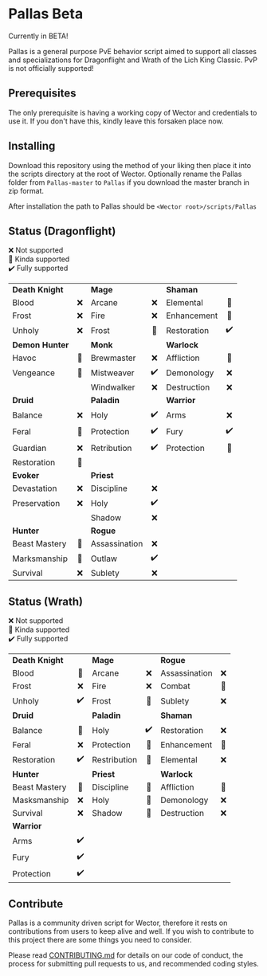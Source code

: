 # Pallas Beta

Currently in BETA!

Pallas is a general purpose PvE behavior script aimed to support all classes and specializations for Dragonflight and Wrath of the Lich King Classic. PvP is not officially supported!

## Prerequisites

The only prerequisite is having a working copy of Wector and credentials to use it. If you don't have this, kindly leave this forsaken place now.

## Installing

Download this repository using the method of your liking then place it into the scripts directory at the root of Wector. Optionally rename the Pallas folder from `Pallas-master` to `Pallas` if you download the master branch in zip format.

After installation the path to Pallas should be `<Wector root>/scripts/Pallas`

## Status (Dragonflight)

:x: Not supported\
:large_blue_diamond: Kinda supported\
:heavy_check_mark: Fully supported

|                  |                      |               |                      |             |                      |
| ---------------- | :------------------: | ------------- | :------------------: | ----------- | :------------------: |
| **Death Knight** |                      | **Mage**      |                      | **Shaman**  |                      |
| Blood            |         :x:          | Arcane        |         :x:          | Elemental   | :large_blue_diamond: |
| Frost            |         :x:          | Fire          |         :x:          | Enhancement | :large_blue_diamond: |
| Unholy           |         :x:          | Frost         | :large_blue_diamond: | Restoration |  :heavy_check_mark:  |
| **Demon Hunter** |                      | **Monk**      |                      | **Warlock** |                      |
| Havoc            | :large_blue_diamond: | Brewmaster    |         :x:          | Affliction  | :large_blue_diamond: |
| Vengeance        | :large_blue_diamond: | Mistweaver    |  :heavy_check_mark:  | Demonology  |         :x:          |
|                  |                      | Windwalker    |         :x:          | Destruction |         :x:          |
| **Druid**        |                      | **Paladin**   |                      | **Warrior** |                      |
| Balance          |         :x:          | Holy          |  :heavy_check_mark:  | Arms        |         :x:          |
| Feral            | :large_blue_diamond: | Protection    |  :heavy_check_mark:  | Fury        |  :heavy_check_mark:  |
| Guardian         |         :x:          | Retribution   |  :heavy_check_mark:  | Protection  | :large_blue_diamond: |
| Restoration      | :large_blue_diamond: |               |                      |             |                      |
| **Evoker**       |                      | **Priest**    |                      |             |                      |
| Devastation      |         :x:          | Discipline    |         :x:          |             |                      |
| Preservation     |         :x:          | Holy          |  :heavy_check_mark:  |             |                      |
|                  |                      | Shadow        |         :x:          |             |                      |
| **Hunter**       |                      | **Rogue**     |                      |             |                      |
| Beast Mastery    | :large_blue_diamond: | Assassination |         :x:          |             |                      |
| Marksmanship     | :large_blue_diamond: | Outlaw        |  :heavy_check_mark:  |             |                      |
| Survival         |         :x:          | Sublety       |         :x:          |             |                      |

## Status (Wrath)

:x: Not supported\
:large_blue_diamond: Kinda supported\
:heavy_check_mark: Fully supported

|                  |                      |              |                      |               |                      |
| ---------------- | :------------------: | ------------ | :------------------: | ------------- | :------------------: |
| **Death Knight** |                      | **Mage**     |                      | **Rogue**     |                      |
| Blood            | :large_blue_diamond: | Arcane       |         :x:          | Assassination |         :x:          |
| Frost            |         :x:          | Fire         |         :x:          | Combat        | :large_blue_diamond: |
| Unholy           |  :heavy_check_mark:  | Frost        | :large_blue_diamond: | Sublety       |         :x:          |
| **Druid**        |                      | **Paladin**  |                      | **Shaman**    |                      |
| Balance          | :large_blue_diamond: | Holy         |  :heavy_check_mark:  | Restoration   |         :x:          |
| Feral            |         :x:          | Protection   | :large_blue_diamond: | Enhancement   | :large_blue_diamond: |
| Restoration      |  :heavy_check_mark:  | Restribution | :large_blue_diamond: | Elemental     |         :x:          |
| **Hunter**       |                      | **Priest**   |                      | **Warlock**   |                      |
| Beast Mastery    | :large_blue_diamond: | Discipline   | :large_blue_diamond: | Affliction    | :large_blue_diamond: |
| Masksmanship     |         :x:          | Holy         | :large_blue_diamond: | Demonology    |         :x:          |
| Survival         |         :x:          | Shadow       | :large_blue_diamond: | Destruction   |         :x:          |
| **Warrior**      |                      |              |                      |               |                      |
| Arms             |  :heavy_check_mark:  |              |                      |               |                      |
| Fury             |  :heavy_check_mark:  |              |                      |               |                      |
| Protection       |  :heavy_check_mark:  |              |                      |               |                      |

## Contribute

Pallas is a community driven script for Wector, therefore it rests on contributions from users to keep alive and well. If you wish to contribute to this project there are some things you need to consider.

Please read [CONTRIBUTING.md](CONTRIBUTING.md) for details on our code of conduct, the process for submitting pull requests to us, and recommended coding styles.

